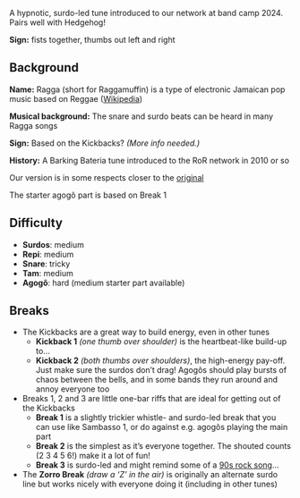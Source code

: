 A hypnotic, surdo-led tune introduced to our network at band camp 2024. Pairs well with Hedgehog!

**Sign:** fists together, thumbs out left and right

## Background

**Name:** Ragga (short for Raggamuffin) is a type of electronic Jamaican pop music based on Reggae ([Wikipedia](https://en.wikipedia.org/wiki/Ragga))

**Musical background:** The snare and surdo beats can be heard in many Ragga songs

**Sign:** Based on the Kickbacks? *(More info needed.)*

**History:** A Barking Bateria tune introduced to the RoR network in 2010 or so

Our version is in some respects closer to the [original](https://soundcloud.com/barking-bateria/ragga)

The starter agogô part is based on Break 1

## Difficulty

* **Surdos**: medium
* **Repi**: medium
* **Snare**: tricky
* **Tam**: medium
* **Agogô**: hard (medium starter part available)

## Breaks

* The Kickbacks are a great way to build energy, even in other tunes
  * **Kickback 1** *(one thumb over shoulder)* is the heartbeat-like build-up to...
  * **Kickback 2** *(both thumbs over shoulders)*, the high-energy pay-off. Just make sure the surdos don’t drag! Agogôs should play bursts of chaos between the bells, and in some bands they run around and annoy everyone too
* Breaks 1, 2 and 3 are little one-bar riffs that are ideal for getting out of the Kickbacks
  * **Break 1** is a slightly trickier whistle- and surdo-led break that you can use like Sambasso 1, or
    do against e.g. agogôs playing the main part
  * **Break 2** is the simplest as it’s everyone together. The shouted counts (2 3 4 5 6!) make it a lot of fun!
  * **Break 3** is surdo-led and might remind some of a [90s rock song](https://www.youtube.com/watch?v=bWXazVhlyxQ)...
* The **Zorro Break** *(draw a ‘Z’ in the air)* is originally an alternate surdo line but works nicely with
  everyone doing it (including in other tunes)
